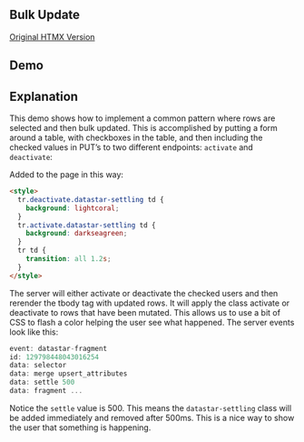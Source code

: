 ## Bulk Update

[Original HTMX Version](https://htmx.org/examples/bulk-update/)

## Demo

<style>
tr.deactivate.datastar-settling td {
 background: lightcoral;
}
tr.activate.datastar-settling td {
 background: darkseagreen;
}
tr td {
transition: all 1.2s;
}
</style>

<div
    id="bulk_update"
    data-on-load="$$get('/examples/bulk_update/data')"
>
</div>

## Explanation

This demo shows how to implement a common pattern where rows are selected and then bulk updated. This is accomplished by putting a form around a table, with checkboxes in the table, and then including the checked values in PUT’s to two different endpoints: `activate` and `deactivate`:

Added to the page in this way:

```html
<style>
  tr.deactivate.datastar-settling td {
    background: lightcoral;
  }
  tr.activate.datastar-settling td {
    background: darkseagreen;
  }
  tr td {
    transition: all 1.2s;
  }
</style>
```

The server will either activate or deactivate the checked users and then rerender the tbody tag with updated rows. It will apply the class activate or deactivate to rows that have been mutated. This allows us to use a bit of CSS to flash a color helping the user see what happened. The server events look like this:

```go
event: datastar-fragment
id: 129798448043016254
data: selector
data: merge upsert_attributes
data: settle 500
data: fragment ...
```

Notice the `settle` value is 500. This means the `datastar-settling` class will be added immediately and removed after 500ms. This is a nice way to show the user that something is happening.
